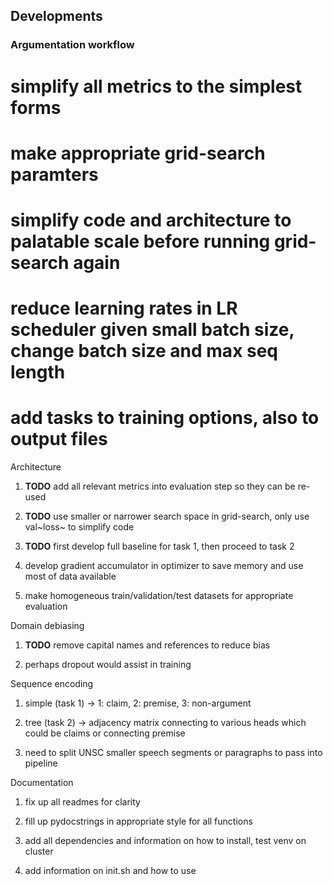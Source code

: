 Developments
------------

### Argumentation workflow

simplify all metrics to the simplest forms
==========================================

make appropriate grid-search paramters
======================================

simplify code and architecture to palatable scale before running grid-search again
==================================================================================

reduce learning rates in LR scheduler given small batch size, change batch size and max seq length
==================================================================================================

add tasks to training options, also to output files
===================================================

Architecture

1.  **TODO** add all relevant metrics into evaluation step so
    they can be re-used

2.  **TODO** use smaller or narrower search space in
    grid-search, only use val~loss~ to simplify code

3.  **TODO** first develop full baseline for task 1, then
    proceed to task 2

4.  develop gradient accumulator in optimizer to save memory and use
    most of data available

5.  make homogeneous train/validation/test datasets for appropriate
    evaluation

Domain debiasing

1.  **TODO** remove capital names and references to reduce
    bias

2.  perhaps dropout would assist in training

Sequence encoding

1.  simple (task 1) -\> 1: claim, 2: premise, 3: non-argument

2.  tree (task 2) -\> adjacency matrix connecting to various heads which
    could be claims or connecting premise

3.  need to split UNSC smaller speech segments or paragraphs to pass
    into pipeline

Documentation

1.  fix up all readmes for clarity

2.  fill up pydocstrings in appropriate style for all functions

3.  add all dependencies and information on how to install, test venv on
    cluster

4.  add information on init.sh and how to use
